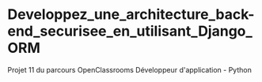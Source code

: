 # Developpez_une_architecture_back-end_securisee_en_utilisant_Django_ORM
Projet 11 du parcours OpenClassrooms Développeur d'application - Python
